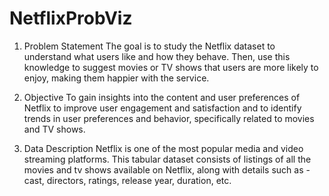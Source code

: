 # NetflixProbViz
1. Problem Statement
The goal is to study the Netflix dataset to understand what users like and how they behave. Then, use this knowledge to suggest movies or TV shows that users are more likely to enjoy, making them happier with the service.

2. Objective
To gain insights into the content and user preferences of Netflix to improve user engagement and satisfaction and to identify trends in user preferences and behavior, specifically related to movies and TV shows.

3. Data Description
Netflix is one of the most popular media and video streaming platforms. This tabular dataset consists of listings of all the movies and tv shows available on Netflix, along with details such as - cast, directors, ratings, release year, duration, etc.

